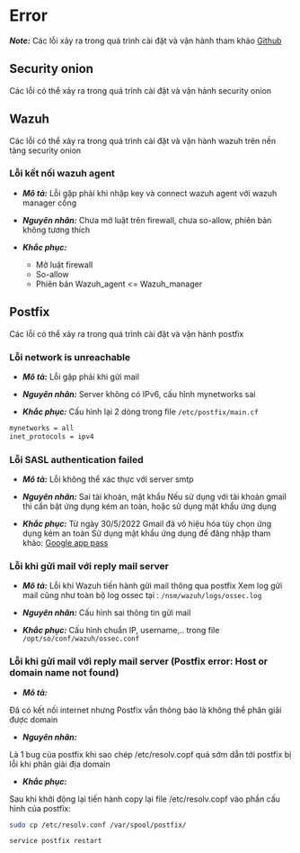 # Error 
***Note:*** 
Các lỗi xảy ra trong quá trình cài đặt và vận hành tham khảo [Github](https://github.com/Security-Onion-Solutions/securityonion/discussions?discussions_q=wazuh+mail)
## Security onion
Các lỗi có thể xảy ra trong quá trình cài đặt và vận hành security onion
## Wazuh
Các lỗi có thể xảy ra trong quá trình cài đặt và vận hành wazuh trên nền tảng security onion

### Lỗi kết nối wazuh agent
- ***Mô tả:***
Lỗi gặp phải khi nhập key và connect wazuh agent với wazuh manager cổng 

- ***Nguyên nhân:***
Chưa mở luật trên firewall, chưa so-allow, phiên bản không tương thích

- ***Khắc phục:***
	- Mở luật firewall
	- So-allow
	- Phiên bản Wazuh_agent <= Wazuh_manager

## Postfix
Các lỗi có thể xảy ra trong quá trình cài đặt và vận hành postfix
### Lỗi network is unreachable
- ***Mô tả:***
Lỗi gặp phải khi gửi mail 

- ***Nguyên nhân:***
Server không có IPv6, cấu hình mynetworks sai

- ***Khắc phục:***
Cấu hình lại 2 dòng trong file `/etc/postfix/main.cf`
```sh
mynetworks = all
inet_protocols = ipv4
```
### Lỗi SASL authentication failed
- ***Mô tả:***
Lỗi không thể xác thực với server smtp

- ***Nguyên nhân:***
Sai tài khoản, mật khẩu
Nếu sử dụng với tài khoản gmail thì cần bật ứng dụng kém an toàn, hoặc sử dụng mật khẩu ứng dụng

- ***Khắc phục:***
Từ ngày 30/5/2022 Gmail đã vô hiệu hóa tùy chọn ứng dụng kém an toàn 
Sử dụng mật khẩu ứng dụng để đăng nhập tham khảo: [Google app pass](https://support.google.com/accounts/answer/185833)

### Lỗi khi gửi mail với reply mail server
- ***Mô tả:***
Lỗi khi Wazuh tiến hành gửi mail thông qua postfix
Xem log gửi mail cũng như toàn bộ log ossec tại : `/nsm/wazuh/logs/ossec.log`

- ***Nguyên nhân:***
Cấu hình sai thông tin gửi mail

- ***Khắc phục:***
Cấu hình chuẩn IP, username,.. trong file `/opt/so/conf/wazuh/ossec.conf`

### Lỗi khi gửi mail với reply mail server (Postfix error: Host or domain name not found)

- ***Mô tả:***

Đã có kết nối internet nhưng Postfix vẫn thông báo là không thể phân giải được domain

- ***Nguyên nhân:***

Là 1 bug của postfix khi sao chép /etc/resolv.copf quá sớm dẫn tới postfix bị lỗi khi phân giải địa domain

- ***Khắc phục:***

Sau khi khởi động lại tiến hành copy lại file /etc/resolv.copf vào phần cấu hình của postfix:

```sh
sudo cp /etc/resolv.conf /var/spool/postfix/
```

```sh
service postfix restart
```